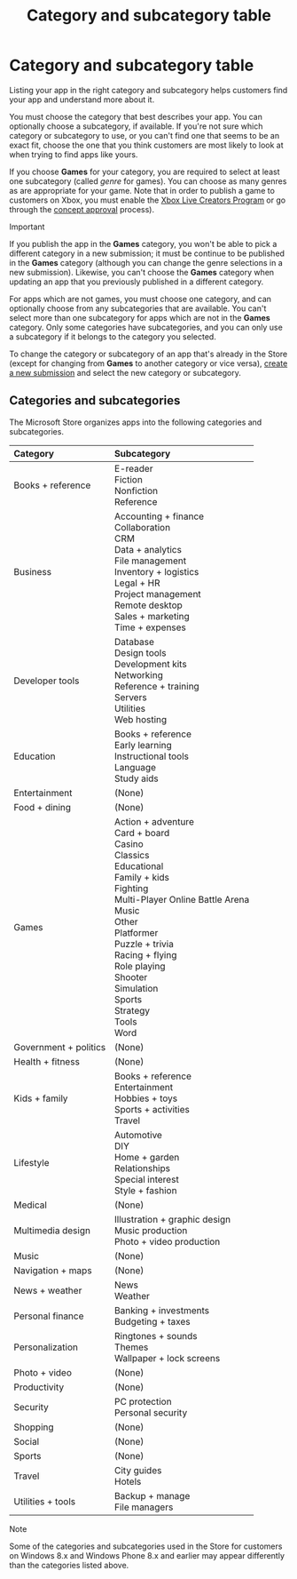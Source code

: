 ﻿---
Description: Listing your app in the right category and subcategory helps customers find your app and understand more about it.
title: Category and subcategory table
ms.assetid: D451C468-DCCD-4966-AB87-8E766615A72F
ms.date: 10/31/2018
ms.topic: article
keywords: windows 10, uwp, category, subcategory, genre, categories, genres
ms.localizationpriority: medium
---
# Category and subcategory table


Listing your app in the right category and subcategory helps customers find your app and understand more about it.

You must choose the category that best describes your app. You can optionally choose a subcategory, if available. If you're not sure which category or subcategory to use, or you can't find one that seems to be an exact fit, choose the one that you think customers are most likely to look at when trying to find apps like yours.

If you choose **Games** for your category, you are required to select at least one subcategory (called *genre* for games). You can choose as many genres as are appropriate for your game. Note that in order to publish a game to customers on Xbox, you must enable the [Xbox Live Creators Program](https://docs.microsoft.com/gaming/xbox-live//get-started-with-creators/get-started-with-xbox-live-creators.md) or go through the [concept approval](../gaming/concept-approval.md) process). 

> [!IMPORTANT] 
> If you publish the app in the **Games** category, you won't be able to pick a different category in a new submission; it must be continue to be published in the **Games** category (although you can change the genre selections in a new submission). Likewise, you can't choose the **Games** category when updating an app that you previously published in a different category.

For apps which are not games, you must choose one category, and can optionally choose from any subcategories that are available. You can't select more than one subcategory for apps which are not in the **Games** category. Only some categories have subcategories, and you can only use a subcategory if it belongs to the category you selected.

To change the category or subcategory of an app that's already in the Store (except for changing from **Games** to another category or vice versa), [create a new submission](app-submissions.md) and select the new category or subcategory.

## Categories and subcategories

The Microsoft Store organizes apps into the following categories and subcategories.

<table>
    <thead>
    <tr class="header">
    <th align="left">Category</th>
    <th align="left">Subcategory</th>
    </tr>
    </thead>
    <tbody>
<tr>
    <td>Books + reference</td>
    <td>E-reader <br> Fiction <br> Nonfiction <br> Reference</td>
  </tr>
  <tr>
    <td>Business</td>
    <td>Accounting + finance <br> Collaboration <br> CRM <br> Data + analytics <br> File management <br> Inventory + logistics <br> Legal + HR <br> Project management <br> Remote desktop <br> Sales + marketing <br> Time + expenses</td>
  </tr>
  <tr>
    <td>Developer tools</td>
    <td>Database <br> Design tools <br> Development kits <br> Networking <br> Reference + training <br> Servers <br> Utilities <br> Web hosting</td>
  </tr>
  <tr>
    <td>Education</td>
    <td>Books + reference <br> Early learning <br> Instructional tools <br> Language <br> Study aids</td>
  </tr>
  <tr>
    <td>Entertainment</td>
    <td>(None)</td>
  </tr>
  <tr>
    <td>Food + dining</td>
    <td>(None)</td>
  </tr>
  <tr>
    <td>Games</td>
    <td>Action + adventure <br> Card + board <br> Casino <br> Classics <br> Educational <br> Family + kids <br> Fighting <br> Multi-Player Online Battle Arena <br> Music <br> Other <br> Platformer <br> Puzzle + trivia <br> Racing + flying <br> Role playing <br> Shooter <br> Simulation <br> Sports <br> Strategy <br> Tools <br> Word</td>
  </tr>
  <tr>
    <td>Government + politics</td>
    <td>(None)</td>
  </tr>
  <tr>
    <td>Health + fitness</td>
    <td>(None)</td>
  </tr>
  <tr>
    <td>Kids + family</td>
    <td>Books + reference <br> Entertainment <br> Hobbies + toys <br> Sports + activities <br> Travel</td>
  </tr>
  <tr>
    <td>Lifestyle</td>
    <td>Automotive <br> DIY <br> Home + garden <br> Relationships <br> Special interest <br> Style + fashion</td>
  </tr>
  <tr>
    <td>Medical</td>
    <td>(None)</td>
  </tr>
  <tr>
    <td>Multimedia design</td>
    <td>Illustration + graphic design <br> Music production <br> Photo + video production</td>
  </tr>
  <tr>
    <td>Music</td>
    <td>(None)</td>
  </tr>
  <tr>
    <td>Navigation + maps</td>
    <td>(None)</td>
  </tr>
  <tr>
    <td>News + weather</td>
    <td>News <br> Weather</td>
  </tr>
  <tr>
    <td>Personal finance</td>
    <td>Banking + investments <br> Budgeting + taxes</td>
  </tr>
  <tr>
    <td>Personalization</td>
    <td>Ringtones + sounds <br> Themes <br> Wallpaper + lock screens</td>
  </tr>
  <tr>
    <td>Photo + video</td>
    <td>(None)</td>
  </tr>
  <tr>
    <td>Productivity</td>
    <td>(None)</td>
  </tr>
  <tr>
    <td>Security</td>
    <td>PC protection <br> Personal security</td>
  </tr>
  <tr>
    <td>Shopping</td>
    <td>(None)</td>
  </tr>
  <tr>
    <td>Social</td>
    <td>(None)</td>
  </tr>
  <tr>
    <td>Sports</td>
    <td>(None)</td>
  </tr>
  <tr>
    <td>Travel</td>
    <td>City guides <br>Hotels</td>
  </tr>
  <tr>
    <td>Utilities + tools</td>
    <td>Backup + manage <br> File managers</td>
  </tr>
</tbody>
</table>

> [!NOTE] 
> Some of the categories and subcategories used in the Store for customers on Windows 8.x and Windows Phone 8.x and earlier may appear differently than the categories listed above. 

